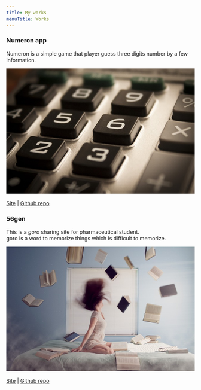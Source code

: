 ```yaml
---
title: My works
menuTitle: Works
---
```


### Numeron app

Numeron is a simple game that player guess three digits number by a few information.

![Numeron](./calc.jpg)

[Site](https://sasakipeter.github.io/i-know-your-thinking/) | [Github repo](https://github.com/sasakipeter/i-know-your-thinking)

### 56gen

This is a *goro* sharing site for pharmaceutical student.  
goro is a word to memorize things which is difficult to memorize.

![56gen](./56gen.jpg)

[Site](https://p56gen.herokuapp.com/) | [Github repo](https://github.com/sasakipeter/56gen)
